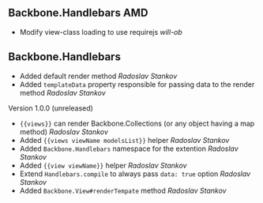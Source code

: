 Backbone.Handlebars AMD
-----------------------

* Modify view-class loading to use requirejs *will-ob*

Backbone.Handlebars
-------------------

* Added default render method *Radoslav Stankov*
* Added ```templateData``` property responsible for passing data to the render method *Radoslav Stankov*

Version 1.0.0 (unreleased)

* ```{{views}}``` can render Backbone.Collections (or any object having a map method) *Radoslav Stankov*
* Added ```{{views viewName modelsList}}``` helper *Radoslav Stankov*
* Added ```Backbone.Handlebars``` namespace for the extention *Radoslav Stankov*
* Added ```{{view viewName}}``` helper *Radoslav Stankov*
* Extend ```Handlebars.compile``` to always pass ```data: true``` option *Radoslav Stankov*
* Added ```Backbone.View#renderTempate``` method *Radoslav Stankov*

